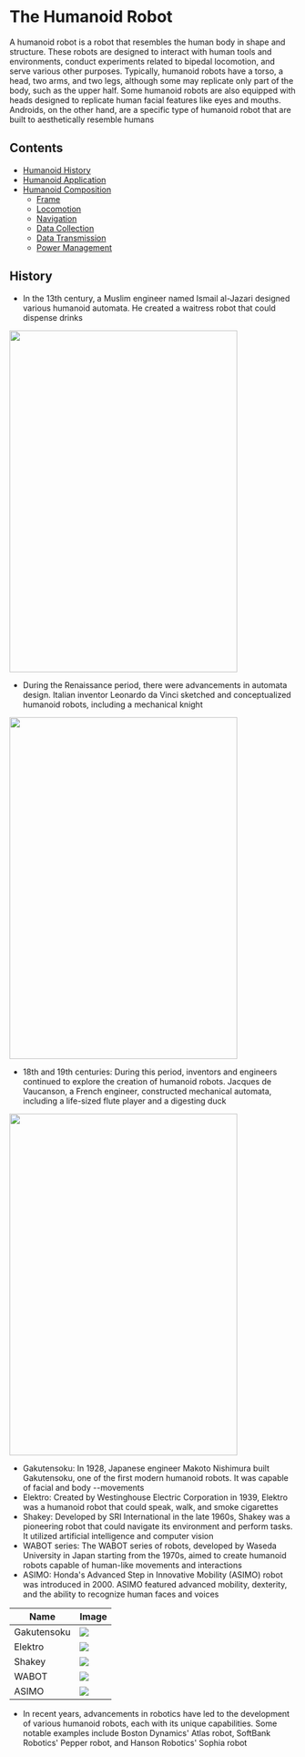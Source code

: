 # The Humanoid Robot

A humanoid robot is a robot that resembles the human body in shape and structure. These robots are designed to interact with human tools and environments, conduct experiments related to bipedal locomotion, and serve various other purposes. Typically, humanoid robots have a torso, a head, two arms, and two legs, although some may replicate only part of the body, such as the upper half. Some humanoid robots are also equipped with heads designed to replicate human facial features like eyes and mouths. Androids, on the other hand, are a specific type of humanoid robot that are built to aesthetically resemble humans

## Contents

- [Humanoid History](#Humanoid-History)
- [Humanoid Application](#Humanoid-Applications)
- [Humanoid Composition](#Humanoid-Composition)
  - [Frame](#Frame)
  - [Locomotion](#Locomotion)
  - [Navigation](#Navigation)
  - [Data Collection](#[Data-Collection)
  - [Data Transmission](#Data-Transmission)
  - [Power Management](#Power-Management)

## History

- In the 13th century, a Muslim engineer named Ismail al-Jazari designed various humanoid automata. He created a waitress robot that could dispense drinks

<img src="https://upload.wikimedia.org/wikipedia/commons/7/76/Al-jazari_elephant_clock.png" width="400" height="600">

- During the Renaissance period, there were advancements in automata design. Italian inventor Leonardo da Vinci sketched and conceptualized humanoid robots, including a mechanical knight

<img src="https://media.gq-magazine.co.uk/photos/5d139955d7a70181fcbba917/master/w_1600%2Cc_limit/Robot-Knight-GQ_11Feb16_getty_b.jpg" width="400" height="600">

- 18th and 19th centuries: During this period, inventors and engineers continued to explore the creation of humanoid robots. Jacques de Vaucanson, a French engineer, constructed mechanical automata, including a life-sized flute player and a digesting duck

<img src="https://media.springernature.com/lw685/springer-static/image/chp%3A10.1007%2F978-3-030-32398-1_2/MediaObjects/448627_1_En_2_Fig10_HTML.png" width="400" height="600">

- Gakutensoku: In 1928, Japanese engineer Makoto Nishimura built Gakutensoku, one of the first modern humanoid robots. It was capable of facial and body --movements
- Elektro: Created by Westinghouse Electric Corporation in 1939, Elektro was a humanoid robot that could speak, walk, and smoke cigarettes
- Shakey: Developed by SRI International in the late 1960s, Shakey was a pioneering robot that could navigate its environment and perform tasks. It utilized artificial intelligence and computer vision
- WABOT series: The WABOT series of robots, developed by Waseda University in Japan starting from the 1970s, aimed to create humanoid robots capable of human-like movements and interactions
- ASIMO: Honda's Advanced Step in Innovative Mobility (ASIMO) robot was introduced in 2000. ASIMO featured advanced mobility, dexterity, and the ability to recognize human faces and voices

|Name|Image|
|---|---|
|Gakutensoku|<img src="https://upload.wikimedia.org/wikipedia/commons/d/de/Gakutensokuold.jpg">|
|Elektro|<img src="https://upload.wikimedia.org/wikipedia/commons/thumb/9/9f/Senator_John_Heinz_History_Center_-_IMG_7802.JPG/1200px-Senator_John_Heinz_History_Center_-_IMG_7802.JPG">|
|Shakey|<img src="https://history-computer.com/wp-content/uploads/2021/01/RosenAndShakey1983.webp">|
|WABOT|<img src="https://www.humanoid.waseda.ac.jp/booklet/photo/WABOT-1-1973.jpg">|
|ASIMO|<img src="https://upload.wikimedia.org/wikipedia/commons/thumb/0/0c/Honda_ASIMO_%28ver._2011%29_2011_Tokyo_Motor_Show.jpg/1200px-Honda_ASIMO_%28ver._2011%29_2011_Tokyo_Motor_Show.jpg">|

- In recent years, advancements in robotics have led to the development of various humanoid robots, each with its unique capabilities. Some notable examples include Boston Dynamics' Atlas robot, SoftBank Robotics' Pepper robot, and Hanson Robotics' Sophia robot
